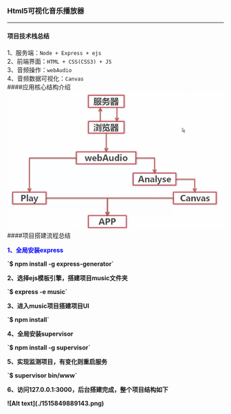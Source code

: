 ### Html5可视化音乐播放器
----------
#### 项目技术栈总结
1、服务端：`Node + Express + ejs` <br>
2、前端界面：`HTML + CSS(CSS3) + JS`  <br>
3、音频操作：`webAudio` <br>
4、音频数据可视化：`Canvas`<br>
####应用核心结构介绍<br>
![](https://github.com/GiserDeveloper/HTML5_music/raw/master/public/media/680d34b3-f14f-4ad5-b526-43718111b979.png)<br>
####项目搭建流程总结
<p style="color:blue"><strong>1、全局安装express</p>
`$ npm install -g express-generator`
<p><strong>2、选择ejs模板引擎，搭建项目music文件夹</p>
`$ express -e music`
<p><strong>3、进入music项目搭建项目UI</p>
`$ npm install`
<p><strong>4、全局安装supervisor</p>
`$ npm install -g supervisor` 
<p><strong>5、实现监测项目，有变化则重启服务</p>
`$ supervisor bin/www`
<p><strong>6、访问127.0.0.1:3000，后台搭建完成，整个项目结构如下</p>
![Alt text](./1515849889143.png)
